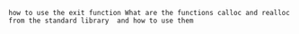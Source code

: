 `how to use the exit function
What are the functions calloc and realloc from the standard library 
and how to use them`
